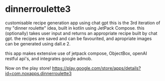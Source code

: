 # dinnerroulette3
customisable recipe generation app using chat gpt
this is the 3rd iteration of my "dinner roulette" idea, built in kotlin using JetPack Compose.
this (optionally) takes user input and returns an appropriate recipe built by chat gpt. the recipes are saved and can be favourited, and apropriate images can be generated using dall.e 2. 

this app makes extensive use of jetpack compose, ObjectBox, openAI restful api's, and integrates google admob. 

Now on the play store!
https://play.google.com/store/apps/details?id=com.noxapps.dinnerroulette3
